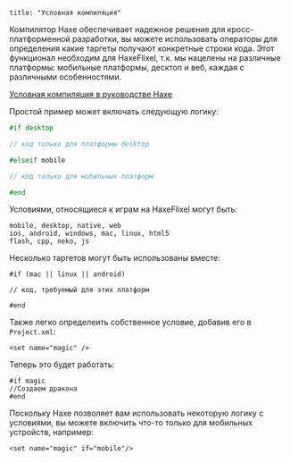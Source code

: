 ```
title: "Условная компиляция"
```

Компилятор Haxe обеспечивает надежное решение для кросс-платформенной разработки, вы можете использовать операторы для определения какие таргеты получают конкретные строки кода. Этот функционал необходим для HaxeFlixel, т.к. мы нацелены на различные платформы: мобильные платформы, десктоп и веб, каждая с различными особенностями.

[Условная компиляция в руководстве Haxe](https://haxe.org/manual/lf-condition-compilation.html)

Простой пример может включать следующую логику:

``` haxe
#if desktop

// код только для платформы desktop

#elseif mobile

// код только для мобильных платформ

#end
```
Условиями, относящиеся к играм на HaxeFlixel могут быть:

```
mobile, desktop, native, web
ios, android, windows, mac, linux, html5
flash, cpp, neko, js
```
Несколько таргетов могут быть использованы вместе:


```
#if (mac || linux || android)

// код, требуемый для этих платформ

#end
```

Также легко определеить собственное условие, добавив его в ```Project.xml```:

```
<set name="magic" />
```

Теперь это будет работать:

```
#if magic
//Создаем дракона
#end
```

Поскольку Haxe позволяет вам использовать некоторую логику с условиями, вы можете включить что-то только для мобильных устройств, например:

```
<set name="magic" if="mobile"/>
```
